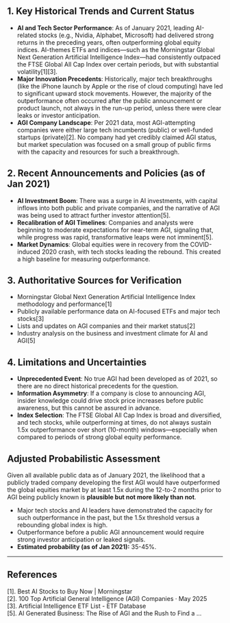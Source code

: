 ## 1. Key Historical Trends and Current Status

- **AI and Tech Sector Performance**: As of January 2021, leading AI-related stocks (e.g., Nvidia, Alphabet, Microsoft) had delivered strong returns in the preceding years, often outperforming global equity indices. AI-themes ETFs and indices—such as the Morningstar Global Next Generation Artificial Intelligence Index—had consistently outpaced the FTSE Global All Cap Index over certain periods, but with substantial volatility[1][3].
- **Major Innovation Precedents**: Historically, major tech breakthroughs (like the iPhone launch by Apple or the rise of cloud computing) have led to significant upward stock movements. However, the majority of the outperformance often occurred after the public announcement or product launch, not always in the run-up period, unless there were clear leaks or investor anticipation.
- **AGI Company Landscape**: Per 2021 data, most AGI-attempting companies were either large tech incumbents (public) or well-funded startups (private)[2]. No company had yet credibly claimed AGI status, but market speculation was focused on a small group of public firms with the capacity and resources for such a breakthrough.

## 2. Recent Announcements and Policies (as of Jan 2021)

- **AI Investment Boom**: There was a surge in AI investments, with capital inflows into both public and private companies, and the narrative of AGI was being used to attract further investor attention[5].
- **Recalibration of AGI Timelines**: Companies and analysts were beginning to moderate expectations for near-term AGI, signaling that, while progress was rapid, transformative leaps were not imminent[5].
- **Market Dynamics**: Global equities were in recovery from the COVID-induced 2020 crash, with tech stocks leading the rebound. This created a high baseline for measuring outperformance.

## 3. Authoritative Sources for Verification

- Morningstar Global Next Generation Artificial Intelligence Index methodology and performance[1]
- Publicly available performance data on AI-focused ETFs and major tech stocks[3]
- Lists and updates on AGI companies and their market status[2]
- Industry analysis on the business and investment climate for AI and AGI[5]

## 4. Limitations and Uncertainties

- **Unprecedented Event**: No true AGI had been developed as of 2021, so there are no direct historical precedents for the question.
- **Information Asymmetry**: If a company is close to announcing AGI, insider knowledge could drive stock price increases before public awareness, but this cannot be assured in advance.
- **Index Selection**: The FTSE Global All Cap Index is broad and diversified, and tech stocks, while outperforming at times, do not always sustain 1.5x outperformance over short (10-month) windows—especially when compared to periods of strong global equity performance.

## Adjusted Probabilistic Assessment

Given all available public data as of January 2021, the likelihood that a publicly traded company developing the first AGI would have outperformed the global equities market by at least 1.5x during the 12-to-2 months prior to AGI being publicly known is **plausible but not more likely than not**.

- Major tech stocks and AI leaders have demonstrated the capacity for such outperformance in the past, but the 1.5x threshold versus a rebounding global index is high.
- Outperformance before a public AGI announcement would require strong investor anticipation or leaked signals.
- **Estimated probability (as of Jan 2021):** 35-45%.

---

## References

[1]. Best AI Stocks to Buy Now | Morningstar  
[2]. 100 Top Artificial General Intelligence (AGI) Companies · May 2025  
[3]. Artificial Intelligence ETF List - ETF Database  
[5]. AI Generated Business: The Rise of AGI and the Rush to Find a ...